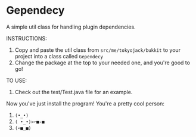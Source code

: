 # Gependecy
A simple util class for handling plugin dependencies.

INSTRUCTIONS:
1. Copy and paste the util class from ```src/me/tokyojack/bukkit``` to your project into a class called ```Gependecy```
2. Change the package at the top to your needed one, and you're good to go!

TO USE:
1. Check out the test/Test.java file for an example.

Now you've just install the program! You're a pretty cool person:
1. ```(•_•)```
2. ```( •_•)>⌐■-■```
3. ```(⌐■_■)```
